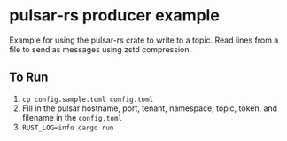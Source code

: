 # pulsar-rs producer example

Example for using the pulsar-rs crate to write to a topic.
Read lines from a file to send as messages using zstd compression.

## To Run
1. `cp config.sample.toml config.toml`
1. Fill in the pulsar hostname, port, tenant, namespace, topic, token, and filename in the `config.toml`
1. `RUST_LOG=info cargo run`
